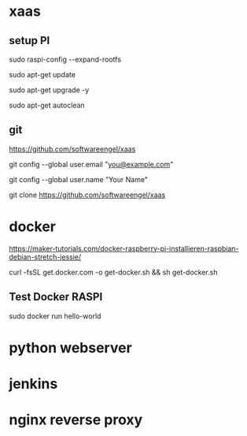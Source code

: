 # xaas

## setup PI 

  sudo raspi-config --expand-rootfs
  
  sudo apt-get update
  
  sudo apt-get upgrade -y
  
  sudo apt-get autoclean

## git 

  https://github.com/softwareengel/xaas

  git config --global user.email "you@example.com"
  
  git config --global user.name "Your Name"

  git clone https://github.com/softwareengel/xaas

# docker 

https://maker-tutorials.com/docker-raspberry-pi-installieren-raspbian-debian-stretch-jessie/

  curl -fsSL get.docker.com -o get-docker.sh && sh get-docker.sh

## Test Docker RASPI

  sudo docker run hello-world

# python webserver 

# jenkins 

# nginx reverse proxy 

  
